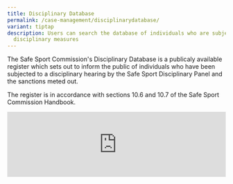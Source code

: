 ```yaml
---
title: Disciplinary Database
permalink: /case-management/disciplinarydatabase/
variant: tiptap
description: Users can search the database of individuals who are subjects of
  disciplinary measures
---
```

<p>The Safe Sport Commission's Disciplinary Database is a publicaly available
register which sets out to inform the public of individuals who have been
subjected to a disciplinary hearing by the Safe Sport Disciplinary Panel
and the sanctions meted out.</p>
<p>The register is in accordance with sections 10.6 and 10.7 of the Safe
Sport Commission Handbook.</p>
<div class="iframe-wrapper">
<iframe width="100%" allowfullscreen="true" frameborder="0" src="https://docs.google.com/spreadsheets/d/e/2PACX-1vQXq-AZ8pArmYgaVqzokwu-W3DWozzxEEE_LRzZnbhjrCmwe13JYRBi3rMma67WrHglO2QCbg3fv-km/pubhtml?widget=true&amp;headers=false"></iframe>
</div>
<p></p>